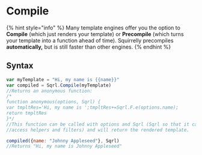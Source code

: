 # Compile

{% hint style="info" %}
Many template engines offer you the option to **Compile** \(which just renders your template\) or **Precompile** \(which turns your template into a function ahead of time\). Squirrelly precompiles **automatically,** but is still faster than other engines.
{% endhint %}

## Syntax

```javascript
var myTemplate = "Hi, my name is {{name}}"
var compiled = Sqrl.Compile(myTemplate)
//Returns an anonymous function:
/*
function anonymous(options, Sqrl) {
var tmpltRes='Hi, my name is ';tmpltRes+=Sqrl.F.e(options.name);
return tmpltRes
}*/
//This function can be called with options and Sqrl (Sqrl so that it can
//access helpers and filters) and will return the rendered template.

compiled({name: "Johnny Appleseed"}, Sqrl)
//Returns "Hi, my name is Johnny Appleseed"
```

